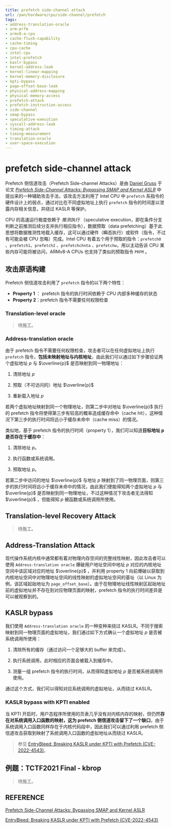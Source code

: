 ```yaml
---
title: prefetch side-channel attack
url: /pwn/hardware/cpu/side-channel/prefetch
tags:
- address-translation-oracle
- arm-prfm
- armv8-a-cpu
- cache-flush-capability
- cache-timing
- cpu-cache
- intel-cpu
- intel-prefetch
- kaslr-bypass
- kernel-address-leak
- kernel-linear-mapping
- kernel-memory-disclosure
- kpti-bypass
- page-offset-base-leak
- physical-address-mapping
- physical-memory-access
- prefetch-attack
- prefetch-instruction-access
- side-channel
- smap-bypass
- speculative-execution
- syscall-address-leak
- timing-attack
- timing-measurement
- translation-oracle
- user-space-execution
---
```

# prefetch side-channel attack

Prefetch 侧信道攻击（Prefetch Side-channel Attacks）是由 [Daniel Gruss](https://gruss.cc/) 于论文 _[Prefetch Side-Channel Attacks: Bypassing SMAP and Kernel ASLR](https://gruss.cc/files/prefetch.pdf)_ 中提出来的一种辅助攻击手法，该攻击方法利用了 Intel CPU 中 `prefetch` 系指令的硬件设计上的弱点，通过对比在不同虚拟地址上执行 `prefetch` 指令的时间差以泄露内存相关信息，并绕过 KASLR 等保护。

CPU 的高速运行极度依赖于 _推测执行_ （speculative execution，即在条件分支判断之前推测后续分支并执行相应指令），数据预取（data prefetching）基于此思想将数据推测性地载入缓存，这可以通过硬件（瞬态执行）或软件（指令，不过有可能会被 CPU 忽略）完成。Intel CPU 有着五个用于预取的指令：`prefetch0` 、`prefetch1`、`prefetch2` 、`prefetchchnta` 、`prefetchw`，用以主动告诉 CPU 某些内存可能将被访问，ARMv8-A CPUs 也支持了类似的预取指令 `PRFM` 。

## 攻击原语构建

Prefetch 侧信道攻击利用了 `prefetch` 指令的以下两个特性：

- **Property 1** ： prefetch 指令的执行时间依赖于 CPU 内部多种缓存的状态
- **Property 2**：prefetch 指令不需要任何权限检查

### Translation-level oracle

> 待施工。

###  Address-translation oracle

由于 prefetch 指令不需要任何权限检查，攻击者可以在任何虚拟地址上执行 `prefetch` 指令，**包括未映射地址与内核地址**，由此我们可以通过如下步骤验证两个虚拟地址 $p$ 与 $\overline{p}$ 是否映射到同一物理地址：

1. 清除地址 $p$

2. 预取（不可访问的）地址 $\overline{p}$

3. 重新载入地址 $p$

若两个虚拟地址映射到同一个物理地址，则第二步中对地址 $\overline{p}$ 执行的 prefetch 指令将使得第三步有较高的概率造成缓存命中（cache hit），这种情况下第三步的执行时间将远小于缓存未命中（cache miss）的情况。

类似地，基于 prefetch 指令的执行时间（property 1），我们可以知道**目标地址 p 是否存在于缓存中**：

1. 清除地址 $p$。

2. 执行函数或系统调用。

3. 预取地址 $p$。

若第二步中访问的地址 $\overline{p}$ 与地址 $p$ 映射到了同一物理页面，则第三步的执行时间将远小于缓存未命中的情况，由此我们便能得知两个虚拟地址 $p$ 与 $\overline{p}$ 是否映射到同一物理地址，不过这种情况下攻击者无法得知 $\overline{p}$ ，但能得知 $p$ 被函数或系统调用所使用。

## Translation-level Recovery Attack

> 待施工。

## Address-Translation Attack

现代操作系统内核中通常都有着对物理内存空间的完整线性映射，因此攻击者可以使用 `Address-translation oracle` 爆破用户地址空间中地址 $p$ 对应的内核地址空间中该区域对应的地址 $\overline{p}$ ，并利用 property 1 向前爆破以获取到内核地址空间中对物理地址空间的线性映射的虚拟地址空间的基址（以 Linux 为例，该区域起始地址为 `page_offset_base`）。由于在物理地址线性映射区起始地址前的虚拟地址并不存在到对应物理页面的映射，prefetch 指令的执行时间差异是可以被观察到的。

## KASLR bypass

我们使用 `Address-translation oracle` 的一种变种来绕过 KASLR。不同于搜索映射到同一物理页面的虚拟地址，我们通过如下方式确认一个虚拟地址 $p$ 是否被系统调用所使用：

1. 清除所有的缓存（通过访问一个足够大的 buffer 来完成）。

2. 执行系统调用，此时相应的页面会被载入到缓存中。

3. 测量一组 prefetch 指令的执行时间，从而得知虚拟地址 $p$ 是否被系统调用所使用。

通过这个方式，我们可以得知对应系统调用的虚拟地址，从而绕过 KASLR。

### KASLR bypass with KPTI enabled

当 KPTI 开启时，用户态程序所使用的页表几乎没有对内核内存的映射，但仍然**存在对系统调用入口函数的映射，这为 prefetch 侧信道攻击留下了一个缺口**，由于系统调用入口函数同样存在于内核代码段中，因此我们可以通过利用 prefetch 侧信道攻击获取到映射了系统调用入口函数的虚拟地址从而绕过 KASLR。

> 参见 [EntryBleed: Breaking KASLR under KPTI with Prefetch (CVE-2022-4543)](https://www.willsroot.io/2022/12/entrybleed.html)。

## 例题：TCTF2021 Final - kbrop

> 待施工。

## REFERENCE

[Prefetch Side-Channel Attacks: Bypassing SMAP and Kernel ASLR](https://gruss.cc/files/prefetch.pdf)

[EntryBleed: Breaking KASLR under KPTI with Prefetch (CVE-2022-4543)](https://www.willsroot.io/2022/12/entrybleed.html)